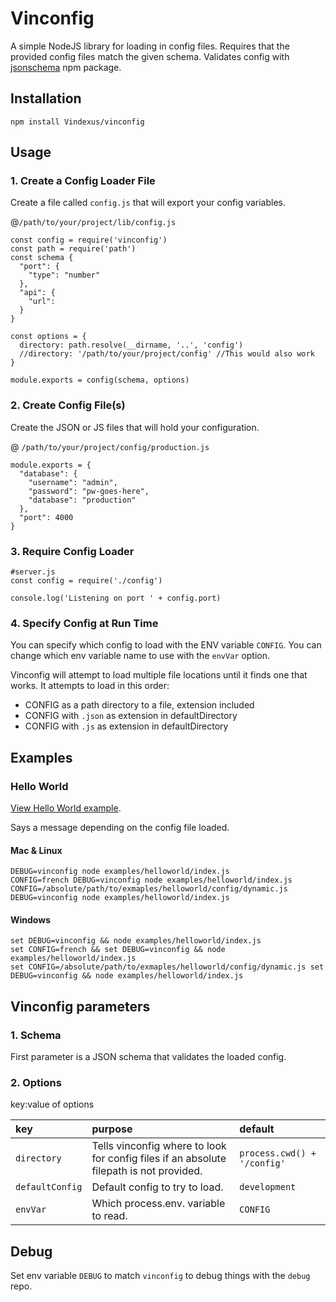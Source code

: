 # Vinconfig

A simple NodeJS library for loading in config files. Requires that the provided config files match the given schema. Validates config with [jsonschema](https://www.npmjs.com/package/jsonschema) npm package.

## Installation
`npm install Vindexus/vinconfig`

## Usage

### 1. Create a Config Loader File
Create a file called `config.js` that will export your config variables.

@`/path/to/your/project/lib/config.js`

```
const config = require('vinconfig')
const path = require('path')
const schema {
  "port": {
    "type": "number"
  },
  "api": {
    "url": 
  }
}

const options = {
  directory: path.resolve(__dirname, '..', 'config')
  //directory: '/path/to/your/project/config' //This would also work
}

module.exports = config(schema, options)

```

### 2. Create Config File(s)
Create the JSON or JS files that will hold your configuration.

@ `/path/to/your/project/config/production.js`

```
module.exports = {
  "database": {
    "username": "admin",
    "password": "pw-goes-here",
    "database": "production"
  },
  "port": 4000
}
```

### 3. Require Config Loader

```
#server.js
const config = require('./config')

console.log('Listening on port ' + config.port)
```

### 4. Specify Config at Run Time
You can specify which config to load with the ENV variable `CONFIG`. You can change which env variable name to use with the `envVar` option.

Vinconfig will attempt to load multiple file locations until it finds one that works. It attempts to load in this order:

 * CONFIG as a path directory to a file, extension included
 * CONFIG with `.json` as extension in defaultDirectory
 * CONFIG with `.js` as extension in defaultDirectory

## Examples

### Hello World

[View Hello World example](./helloworld).

Says a message depending on the config file loaded.


#### Mac & Linux
`DEBUG=vinconfig node examples/helloworld/index.js`  
`CONFIG=french DEBUG=vinconfig node examples/helloworld/index.js`  
`CONFIG=/absolute/path/to/exmaples/helloworld/config/dynamic.js DEBUG=vinconfig node examples/helloworld/index.js`  

#### Windows
`set DEBUG=vinconfig && node examples/helloworld/index.js`  
`set CONFIG=french && set DEBUG=vinconfig && node examples/helloworld/index.js`  
`set CONFIG=/absolute/path/to/exmaples/helloworld/config/dynamic.js set DEBUG=vinconfig && node examples/helloworld/index.js`  

## Vinconfig parameters
### 1. Schema
First parameter is a JSON schema that validates the loaded config.

### 2. Options
key:value of options

|key|purpose|default|
|:--|:--|:--|
|`directory`|Tells vinconfig where to look for config files if an absolute filepath is not provided.|`process.cwd() + '/config'`|
|`defaultConfig`|Default config to try to load.|`development`
|`envVar`|Which process.env. variable to read.|`CONFIG`

## Debug
Set env variable `DEBUG` to match `vinconfig` to debug things with the `debug` repo.
